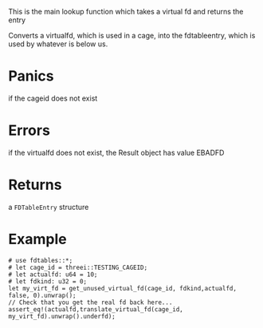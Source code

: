 This is the main lookup function which takes a virtual fd and returns the entry

Converts a virtualfd, which is used in a cage, into the fdtableentry, which 
is used by whatever is below us.

# Panics
  if the cageid does not exist

# Errors
  if the virtualfd does not exist, the Result object has value EBADFD

# Returns 
  a `FDTableEntry` structure 

# Example
```
# use fdtables::*;
# let cage_id = threei::TESTING_CAGEID;
# let actualfd: u64 = 10;
# let fdkind: u32 = 0;
let my_virt_fd = get_unused_virtual_fd(cage_id, fdkind,actualfd, false, 0).unwrap();
// Check that you get the real fd back here...
assert_eq!(actualfd,translate_virtual_fd(cage_id, my_virt_fd).unwrap().underfd);
```
